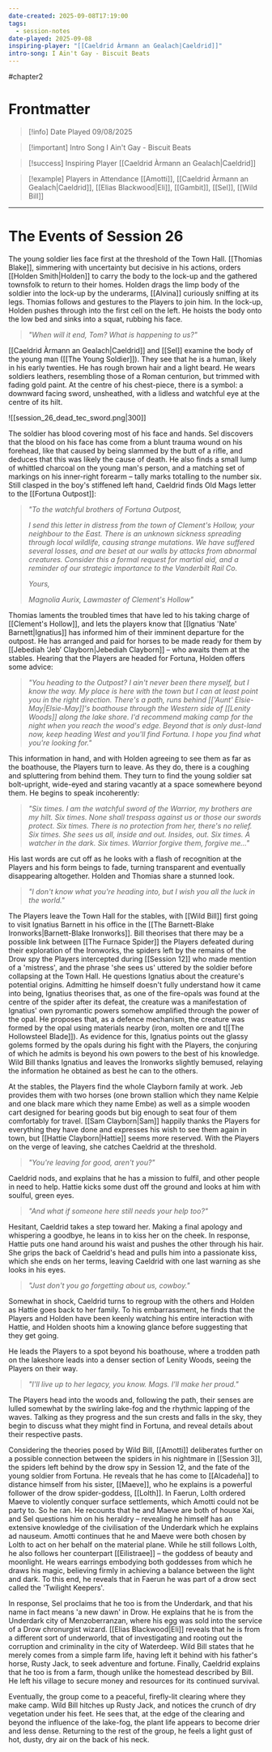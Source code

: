 ```yaml
---
date-created: 2025-09-08T17:19:00
tags:
  - session-notes
date-played: 2025-09-08
inspiring-player: "[[Caeldrid Àrmann an Gealach|Caeldrid]]"
intro-song: I Ain't Gay - Biscuit Beats
---
```

#chapter2
# Frontmatter

> [!info] Date Played
> 09/08/2025

> [!important] Intro Song
> I Ain't Gay - Biscuit Beats

> [!success] Inspiring Player
> [[Caeldrid Àrmann an Gealach|Caeldrid]]

> [!example] Players in Attendance
> [[Amotti]], [[Caeldrid Àrmann an Gealach|Caeldrid]], [[Elias Blackwood|Eli]], [[Gambit]], [[Sel]], [[Wild Bill]]


---
# The Events of Session 26

The young soldier lies face first at the threshold of the Town Hall. [[Thomias Blake]], simmering with uncertainty but decisive in his actions, orders [[Holden Smith|Holden]] to carry the body to the lock-up and the gathered townsfolk to return to their homes. Holden drags the limp body of the soldier into the lock-up by the underarms, [[Alvina]] curiously sniffing at its legs. Thomias follows and gestures to the Players to join him. In the lock-up, Holden pushes through into the first cell on the left. He hoists the body onto the low bed and sinks into a squat, rubbing his face.

> *"When will it end, Tom? What is happening to us?"*

[[Caeldrid Àrmann an Gealach|Caeldrid]] and [[Sel]] examine the body of the young man ([[The Young Soldier]]). They see that he is a human, likely in his early twenties. He has rough brown hair and a light beard. He wears soldiers leathers, resembling those of a Roman centurion, but trimmed with fading gold paint. At the centre of his chest-piece, there is a symbol: a downward facing sword, unsheathed, with a lidless and watchful eye at the centre of its hilt.

![[session_26_dead_tec_sword.png|300]]

The soldier has blood covering most of his face and hands. Sel discovers that the blood on his face has come from a blunt trauma wound on his forehead, like that caused by being slammed by the butt of a rifle, and deduces that this was likely the cause of death. He also finds a small lump of whittled charcoal on the young man's person, and a matching set of markings on his inner-right forearm – tally marks totalling to the number six. Still clasped in the boy's stiffened left hand, Caeldrid finds Old Mags letter to the [[Fortuna Outpost]]:

> *"To the watchful brothers of Fortuna Outpost,*
> 
> *I send this letter in distress from the town of Clement's Hollow, your neighbour to the East. There is an unknown sickness spreading through local wildlife, causing strange mutations. We have suffered several losses, and are beset at our walls by attacks from abnormal creatures. Consider this a formal request for martial aid, and a reminder of our strategic importance to the Vanderbilt Rail Co.*
> 
> *Yours,*
> 
> *Magnolia Aurix, Lawmaster of Clement's Hollow"*

Thomias laments the troubled times that have led to his taking charge of [[Clement's Hollow]], and lets the players know that [[Ignatius 'Nate' Barnett|Ignatius]] has informed him of their imminent departure for the outpost. He has arranged and paid for horses to be made ready for them by [[Jebediah ‘Jeb’ Clayborn|Jebediah Clayborn]] – who awaits them at the stables. Hearing that the Players are headed for Fortuna, Holden offers some advice:

> *"You heading to the Outpost? I ain't never been there myself, but I know the way. My place is here with the town but I can at least point you in the right direction. There's a path, runs behind [['Aunt' Elsie-May|Elsie-May]]'s boathouse through the Western side of [[Lenity Woods]] along the lake shore. I'd recommend making camp for the night when you reach the wood's edge. Beyond that is only dust-land now, keep heading West and you'll find Fortuna. I hope you find what you're looking for."*

This information in hand, and with Holden agreeing to see them as far as the boathouse, the Players turn to leave. As they do, there is a coughing and spluttering from behind them. They turn to find the young soldier sat bolt-upright, wide-eyed and staring vacantly at a space somewhere beyond them. He begins to speak incoherently:

> *"Six times. I am the watchful sword of the Warrior, my brothers are my hilt. Six times. None shall trespass against us or those our swords protect. Six times. There is no protection from her, there's no relief. Six times. She sees us all, inside and out. Insides, out. Six times. A watcher in the dark. Six times. Warrior forgive them, forgive me..."*

His last words are cut off as he looks with a flash of recognition at the Players and his form beings to fade, turning transparent and eventually disappearing altogether. Holden and Thomias share a stunned look.

> *"I don't know what you're heading into, but I wish you all the luck in the world."*

The Players leave the Town Hall for the stables, with [[Wild Bill]] first going to visit Ignatius Barnett in his office in the [[The Barnett-Blake Ironworks|Barnett-Blake Ironworks]]. Bill theorises that there may be a possible link between [[The Furnace Spider]] the Players defeated during their exploration of the Ironworks, the spiders left by the remains of the Drow spy the Players intercepted during [[Session 12]] who made mention of a 'mistress', and the phrase 'she sees us' uttered by the soldier before collapsing at the Town Hall. He questions Ignatius about the creature's potential origins. Admitting he himself doesn't fully understand how it came into being, Ignatius theorises that, as one of the fire-opals was found at the centre of the spider after its defeat, the creature was a manifestation of Ignatius' own pyromantic powers somehow amplified through the power of the opal. He proposes that, as a defence mechanism, the creature was formed by the opal using materials nearby (iron, molten ore and t[[The Hollowsteel Blade]]). As evidence for this, Ignatius points out the glassy golems formed by the opals during his fight with the Players, the conjuring of which he admits is beyond his own powers to the best of his knowledge. Wild Bill thanks Ignatius and leaves the Ironworks slightly bemused, relaying the information he obtained as best he can to the others.

At the stables, the Players find the whole Clayborn family at work. Jeb provides them with two horses (one brown stallion which they name Kelpie and one black mare which they name Embe) as well as a simple wooden cart designed for bearing goods but big enough to seat four of them comfortably for travel. [[Sam Clayborn|Sam]] happily thanks the Players for everything they have done and expresses his wish to see them again in town, but [[Hattie Clayborn|Hattie]] seems more reserved. With the Players on the verge of leaving, she catches Caeldrid at the threshold.

> *"You're leaving for good, aren't you?"*

Caeldrid nods, and explains that he has a mission to fulfil, and other people in need to help. Hattie kicks some dust off the ground and looks at him with soulful, green eyes.

> *"And what if someone here still needs your help too?"*

Hesitant, Caeldrid takes a step toward her. Making a final apology and whispering a goodbye, he leans in to kiss her on the cheek. In response, Hattie puts one hand around his waist and pushes the other through his hair. She grips the back of Caeldrid's head and pulls him into a passionate kiss, which she ends on her terms, leaving Caeldrid with one last warning as she looks in his eyes.

> *"Just don't you go forgetting about us, cowboy."*

Somewhat in shock, Caeldrid turns to regroup with the others and Holden as Hattie goes back to her family. To his embarrassment, he finds that the Players and Holden have been keenly watching his entire interaction with Hattie, and Holden shoots him a knowing glance before suggesting that they get going.

He leads the Players to a spot beyond his boathouse, where a trodden path on the lakeshore leads into a denser section of Lenity Woods, seeing the Players on their way.

> *"I'll live up to her legacy, you know. Mags. I'll make her proud."*

The Players head into the woods and, following the path, their senses are lulled somewhat by the swirling lake-fog and the rhythmic lapping of the waves. Talking as they progress and the sun crests and falls in the sky, they begin to discuss what they might find in Fortuna, and reveal details about their respective pasts.

Considering the theories posed by Wild Bill, [[Amotti]] deliberates further on a possible connection between the spiders in his nightmare in [[Session 3]], the spiders left behind by the drow spy in Session 12, and the fate of the young soldier from Fortuna. He reveals that he has come to [[Alcadeña]] to distance himself from his sister, [[Maeve]], who he explains is a powerful follower of the drow spider-goddess, [[Lolth]]. In Faerun, Lolth ordered Maeve to violently conquer surface settlements, which Amotti could not be party to. So he ran. He recounts that he and Maeve are both of house Xai, and Sel questions him on his heraldry – revealing he himself has an extensive knowledge of the civilisation of the Underdark which he explains ad nauseum. Amotti continues that he and Maeve were both chosen by Lolth to act on her behalf on the material plane. While he still follows Lolth, he also follows her counterpart [[Eilistraee]] – the goddess of beauty and moonlight. He wears earrings embodying both goddesses from which he draws his magic, believing firmly in achieving a balance between the light and dark. To this end, he reveals that in Faerun he was part of a drow sect called the 'Twilight Keepers'.

In response, Sel proclaims that he too is from the Underdark, and that his name in fact means 'a new dawn' in Drow. He explains that he is from the Underdark city of Menzoberranzan, where his egg was sold into the service of a Drow chronurgist wizard. [[Elias Blackwood|Eli]] reveals that he is from a different sort of underworld, that of investigating and rooting out the corruption and criminality in the city of Waterdeep. Wild Bill states that he merely comes from a simple farm life, having left it behind with his father's horse, Rusty Jack, to seek adventure and fortune. Finally, Caeldrid explains that he too is from a farm, though unlike the homestead described by Bill. He left his village to secure money and resources for its continued survival.

Eventually, the group come to a peaceful, firefly-lit clearing where they make camp. Wild Bill hitches up Rusty Jack, and notices the crunch of dry vegetation under his feet. He sees that, at the edge of the clearing and beyond the influence of the lake-fog, the plant life appears to become drier and less dense. Returning to the rest of the group, he feels a light gust of hot, dusty, dry air on the back of his neck.